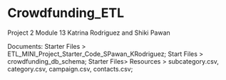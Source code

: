 # Crowdfunding_ETL
Project 2 Module 13
Katrina Rodriguez and Shiki Pawan

Documents:
Starter Files > ETL_MINI_Project_Starter_Code_SPawan_KRodriguez;
Start Files > crowdfunding_db_schema;
Starter Files> Resources > subcategory.csv, category.csv, campaign.csv, contacts.csv;

